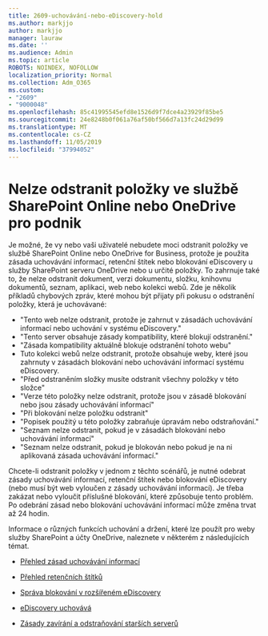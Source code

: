```yaml
---
title: 2609-uchovávání-nebo-eDiscovery-hold
ms.author: markjjo
author: markjjo
manager: lauraw
ms.date: ''
ms.audience: Admin
ms.topic: article
ROBOTS: NOINDEX, NOFOLLOW
localization_priority: Normal
ms.collection: Adm_O365
ms.custom:
- "2609"
- "9000048"
ms.openlocfilehash: 85c41995545efd8e1526d9f7dce4a23929f85be5
ms.sourcegitcommit: 24e8248b0f061a76af50bf566d7a13fc24d29d99
ms.translationtype: MT
ms.contentlocale: cs-CZ
ms.lasthandoff: 11/05/2019
ms.locfileid: "37994052"
---
```

# <a name="unable-to-delete-items-in-sharepoint-online-or-onedrive-for-business"></a>Nelze odstranit položky ve službě SharePoint Online nebo OneDrive pro podnik

Je možné, že vy nebo vaši uživatelé nebudete moci odstranit položky ve službě SharePoint Online nebo OneDrive for Business, protože je použita zásada uchovávání informací, retenční štítek nebo blokování eDiscovery u služby SharePoint serveru OneDrive nebo u určité položky. To zahrnuje také to, že nelze odstranit dokument, verzi dokumentu, složku, knihovnu dokumentů, seznam, aplikaci, web nebo kolekci webů. Zde je několik příkladů chybových zpráv, které mohou být přijaty při pokusu o odstranění položky, která je uchovávané:

- "Tento web nelze odstranit, protože je zahrnut v zásadách uchovávání informací nebo uchování v systému eDiscovery."
- "Tento server obsahuje zásady kompatibility, které blokují odstranění."
- "Zásada kompatibility aktuálně blokuje odstranění tohoto webu"
- Tuto kolekci webů nelze odstranit, protože obsahuje weby, které jsou zahrnuty v zásadách blokování nebo uchovávání informací systému eDiscovery.
- "Před odstraněním složky musíte odstranit všechny položky v této složce"
- "Verze této položky nelze odstranit, protože jsou v zásadě blokování nebo jsou zásady uchovávání informací"
- "Při blokování nelze položku odstranit"
- "Popisek použitý u této položky zabraňuje úpravám nebo odstraňování."
- "Seznam nelze odstranit, pokud je v zásadách blokování nebo uchovávání informací"
- "Seznam nelze odstranit, pokud je blokován nebo pokud je na ni aplikovaná zásada uchovávání informací."

Chcete-li odstranit položky v jednom z těchto scénářů, je nutné odebrat zásady uchovávání informací, retenční štítek nebo blokování eDiscovery (nebo musí být web vyloučen z zásady uchovávání informací). Je třeba zakázat nebo vyloučit příslušné blokování, které způsobuje tento problém. Po odebrání zásad nebo blokování uchovávání informací může změna trvat až 24 hodin. 

Informace o různých funkcích uchování a držení, které lze použít pro weby služby SharePoint a účty OneDrive, naleznete v některém z následujících témat.

- [Přehled zásad uchovávání informací](https://docs.microsoft.com/microsoft-365/compliance/retention-policies)

- [Přehled retenčních štítků](https://docs.microsoft.com/microsoft-365/compliance/labels)

- [Správa blokování v rozšířeném eDiscovery](https://docs.microsoft.com/microsoft-365/compliance/managing-holds)

- [eDiscovery uchovává](https://docs.microsoft.com/microsoft-365/compliance/ediscovery-cases#step-4-place-content-locations-on-hold)

- [Zásady zavírání a odstraňování starších serverů](https://support.office.com/article/Use-policies-for-site-closure-and-deletion-A8280D82-27FD-48C5-9ADF-8A5431208BA5)
